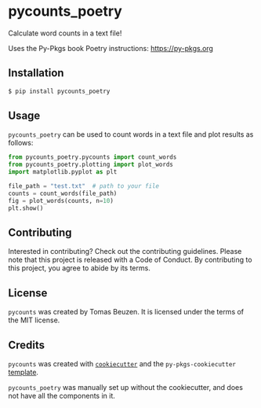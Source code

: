 # pycounts_poetry

Calculate word counts in a text file!

Uses the Py-Pkgs book Poetry instructions: https://py-pkgs.org

## Installation

```bash
$ pip install pycounts_poetry
```

## Usage

`pycounts_poetry` can be used to count words in a text file and plot results
as follows:

```python
from pycounts_poetry.pycounts import count_words
from pycounts_poetry.plotting import plot_words
import matplotlib.pyplot as plt

file_path = "test.txt"  # path to your file
counts = count_words(file_path)
fig = plot_words(counts, n=10)
plt.show()
```

## Contributing

Interested in contributing? Check out the contributing guidelines. 
Please note that this project is released with a Code of Conduct. 
By contributing to this project, you agree to abide by its terms.

## License

`pycounts` was created by Tomas Beuzen. It is licensed under the terms
of the MIT license.

## Credits

`pycounts` was created with 
[`cookiecutter`](https://cookiecutter.readthedocs.io/en/latest/) and 
the `py-pkgs-cookiecutter` 
[template](https://github.com/py-pkgs/py-pkgs-cookiecutter).

`pycounts_poetry` was manually set up without the cookiecutter,
and does not have all the components in it.
